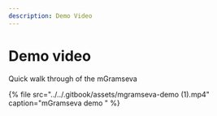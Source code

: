 ```yaml
---
description: Demo Video
---
```


# Demo video

Quick walk through of the mGramseva 

{% file src="../../.gitbook/assets/mgramseva-demo \(1\).mp4" caption="mGramseva demo " %}

